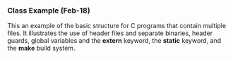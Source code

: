 ### Class Example (Feb-18)

This an example of the basic structure for C programs that contain multiple files.  It illustrates the use of header files and separate binaries, header guards, global variables and the **extern** keyword, the **static** keyword, and the **make** build system.
